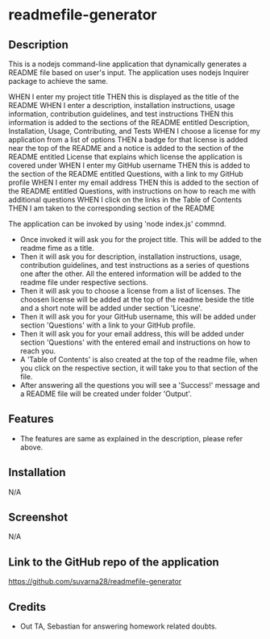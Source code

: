 # readmefile-generator

## Description 

This is a nodejs command-line application that dynamically generates a README file based on user's input. The application uses nodejs Inquirer package to achieve the same. 


WHEN I enter my project title
THEN this is displayed as the title of the README
WHEN I enter a description, installation instructions, usage information, contribution guidelines, and test instructions
THEN this information is added to the sections of the README entitled Description, Installation, Usage, Contributing, and Tests
WHEN I choose a license for my application from a list of options
THEN a badge for that license is added near the top of the README and a notice is added to the section of the README entitled License that explains which license the application is covered under
WHEN I enter my GitHub username
THEN this is added to the section of the README entitled Questions, with a link to my GitHub profile
WHEN I enter my email address
THEN this is added to the section of the README entitled Questions, with instructions on how to reach me with additional questions
WHEN I click on the links in the Table of Contents
THEN I am taken to the corresponding section of the README

The application can be invoked by using 'node index.js' commnd. 

* Once invoked it will ask you for the project title. This will be added to the readme fime as a title. 
* Then it will ask you for description, installation instructions, usage, contribution guidelines, and test instructions as a series of questions one after the other. All the entered information will be added to the readme file under respective sections.
* Then it will ask you to choose a license from a list of licenses. The choosen license will be added at the top of the readme beside the title and a short note will be added under section 'Licesne'.
* Then it will ask you for your GitHub username, this will be added under section 'Questions' with a link to your GitHub profile. 
* Then it will ask you for your email address, this will be added under section 'Questions' with the entered email and instructions on how to reach you.  
* A 'Table of Contents' is also created at the top of the readme file, when you click on the respective section, it will take you to that section of the file.
* After answering all the questions you will see a 'Success!' message and a README file will be created under folder 'Output'.

## Features

* The features are same as explained in the description, please refer above.

## Installation

N/A

## Screenshot

N/A

## Link to the GitHub repo of the application

https://github.com/suvarna28/readmefile-generator

## Credits

* Out TA, Sebastian for answering homework related doubts. 


